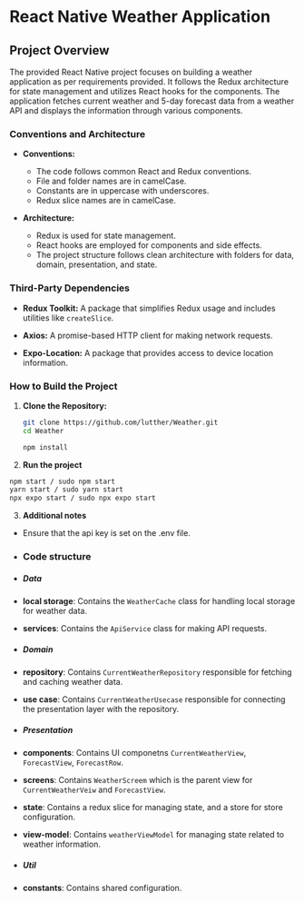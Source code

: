 # React Native Weather Application

## Project Overview

The provided React Native project focuses on building a weather application as per requirements provided. It follows the Redux architecture for state management and utilizes React hooks for the components. The application fetches current weather and 5-day forecast data from a weather API and displays the information through various components.

### Conventions and Architecture

- **Conventions:**
  - The code follows common React and Redux conventions.
  - File and folder names are in camelCase.
  - Constants are in uppercase with underscores.
  - Redux slice names are in camelCase.

- **Architecture:**
  - Redux is used for state management.
  - React hooks are employed for components and side effects.
  - The project structure follows clean architecture with folders for data, domain, presentation, and state.

### Third-Party Dependencies

- **Redux Toolkit:** A package that simplifies Redux usage and includes utilities like `createSlice`.

- **Axios:** A promise-based HTTP client for making network requests.

- **Expo-Location:** A package that provides access to device location information.

### How to Build the Project

1. **Clone the Repository:**
   ```bash
   git clone https://github.com/lutther/Weather.git
   cd Weather

   npm install

2. **Run the project**
  ```bash
  npm start / sudo npm start
  yarn start / sudo yarn start
  npx expo start / sudo npx expo start

```

3. **Additional notes**
  - Ensure that the api key is set on the .env file.

  - ### Code structure
  - ##### Data
  - **local storage**: Contains the `WeatherCache` class for handling local storage for weather data.
  - **services**: Contains the `ApiService` class for making API requests.

  - ##### Domain
  - **repository**: Contains `CurrentWeatherRepository` responsible for fetching and caching weather data.
  - **use case**: Contains `CurrentWeatherUsecase` responsible for connecting the presentation layer with the repository.

  - ##### Presentation
  - **components**: Contains UI componetns `CurrentWeatherView`, `ForecastView`, `ForecastRow`.
  - **screens**: Contains `WeatherScreem` which is the parent view for `CurrentWeatherVeiw` and `ForecastView`.
  - **state**: Contains a redux slice for managing state, and a store for store configuration.
  - **view-model**: Contains `weatherViewModel` for managing state related to weather information.

  - ##### Util
  - **constants**: Contains shared configuration.
